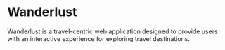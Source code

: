# Wanderlust

Wanderlust is a travel-centric web application designed to provide users with an interactive experience for exploring travel destinations.

